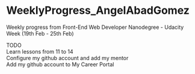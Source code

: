 # WeeklyProgress_AngelAbadGomez
Weekly progress from Front-End Web Developer Nanodegree - Udacity<br>
Week (19th Feb - 25th Feb)<br>

TODO<br>
Learn lessons from 11 to 14<br>
Configure my github account and add my mentor<br>
Add my github account to My Career Portal<br>
